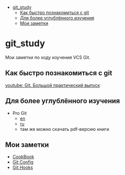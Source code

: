 <!--ts-->
* [git_study](./README.md#git_study)
   * [Как быстро познакомиться с git](./README.md#как-быстро-познакомиться-с-git)
   * [Для более углублённого изучения](./README.md#для-более-углублённого-изучения)
   * [Мои заметки](./README.md#мои-заметки)
<!--te-->

# git_study
Мои заметки по ходу изучения VCS Git.

## Как быстро познакомиться с git
[youtube: Git. Большой практический выпуск](https://www.youtube.com/watch?v=SEvR78OhGtw)

## Для более углублённого изучения
  * Pro Git
    * [en](https://git-scm.com/book/en/v2)
    * [ru](https://git-scm.com/book/ru/v2)
    * там же можно скачать pdf-версию книги

## Мои заметки
  * [CookBook](./cookbook.md)
  * [Git Config](./config.md)
  * [Git Hooks](./hooks.md)
